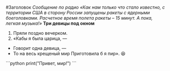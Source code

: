 #Заголовок
*Сообщение по радио «Как нам только что стало известно, с территории США в сторону России запущены ракеты с ядерными боеголовками. Расчетное время полета ракеты – 15 минут. А пока, легкая музыка!»*
**Три девицы под окном**
1. Пряли поздно вечерком.
2. «Кабы я была царица, —
- Говорит одна девица, —
- То на весь крещеный мир
Приготовила б я пир». :laughing:

\```python
print("Привет, мир!")
\```
